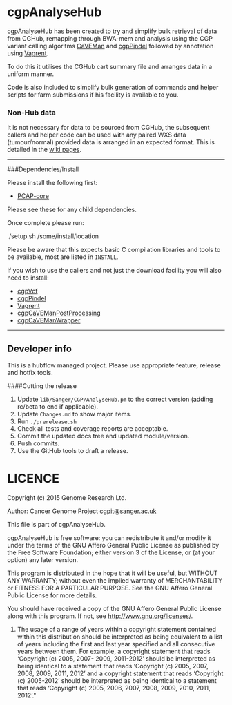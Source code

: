 cgpAnalyseHub
=========

cgpAnalyseHub has been created to try and simplify bulk retrieval of data from CGHub, remapping
through BWA-mem and analysis using the CGP variant calling algoritms [CaVEMan](http://cancerit.github.io/CaVEMan/)
and [cgpPindel](http://cancerit.github.io/cgpPindel/) followed by annotation using [Vagrent](http://cancerit.github.io/VAGrENT/).

To do this it utilises the CGHub cart summary file and arranges data in a uniform manner.

Code is also included to simplify bulk generation of commands and helper scripts for farm submissions if his facility is available to you.

### Non-Hub data

It is not necessary for data to be sourced from CGHub, the subsequent callers and helper code can be used
with any paired WXS data (tumour/normal) provided data is arranged in an expected format.  This is detailed
in the [wiki pages](../../wiki).

---

###Dependencies/Install

Please install the following first:

* [PCAP-core](http://github.com/ICGC-TCGA-PanCancer/PCAP-core/releases)

Please see these for any child dependencies.

Once complete please run:

./setup.sh /some/install/location

Please be aware that this expects basic C compilation libraries and tools to be available,
most are listed in `INSTALL`.

If you wish to use the callers and not just the download facility you will also need to install:

* [cgpVcf](http://cancerit.github.io/cgpVcf/)
* [cgpPindel](http://cancerit.github.io/cgpPindel/)
* [Vagrent](http://cancerit.github.io/VAGrENT/)
* [cgpCaVEManPostProcessing](http://cancerit.github.io/cgpCaVEManPostProcessing/)
* [cgpCaVEManWrapper](http://cancerit.github.io/cgpCaVEManWrapper/)

---


## Developer info

This is a hubflow managed project.  Please use appropriate feature, release and hotfix tools.

####Cutting the release
1. Update `lib/Sanger/CGP/AnalyseHub.pm` to the correct version (adding rc/beta to end if applicable).
2. Update `Changes.md` to show major items.
3. Run `./prerelease.sh`
4. Check all tests and coverage reports are acceptable.
5. Commit the updated docs tree and updated module/version.
6. Push commits.
7. Use the GitHub tools to draft a release.

LICENCE
=======

Copyright (c) 2015 Genome Research Ltd.

Author: Cancer Genome Project <cgpit@sanger.ac.uk>

This file is part of cgpAnalyseHub.

cgpAnalyseHub is free software: you can redistribute it and/or modify it under
the terms of the GNU Affero General Public License as published by the Free
Software Foundation; either version 3 of the License, or (at your option) any
later version.

This program is distributed in the hope that it will be useful, but WITHOUT
ANY WARRANTY; without even the implied warranty of MERCHANTABILITY or FITNESS
FOR A PARTICULAR PURPOSE. See the GNU Affero General Public License for more
details.

You should have received a copy of the GNU Affero General Public License
along with this program. If not, see <http://www.gnu.org/licenses/>.

1. The usage of a range of years within a copyright statement contained within
this distribution should be interpreted as being equivalent to a list of years
including the first and last year specified and all consecutive years between
them. For example, a copyright statement that reads ‘Copyright (c) 2005, 2007-
2009, 2011-2012’ should be interpreted as being identical to a statement that
reads ‘Copyright (c) 2005, 2007, 2008, 2009, 2011, 2012’ and a copyright
statement that reads ‘Copyright (c) 2005-2012’ should be interpreted as being
identical to a statement that reads ‘Copyright (c) 2005, 2006, 2007, 2008,
2009, 2010, 2011, 2012’."
